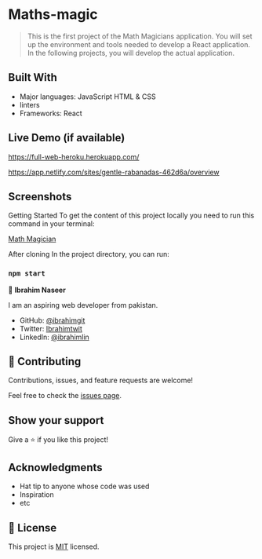 [](https://img.shields.io/badge/Microverse-blueviolet)
# Maths-magic

> This is the first project of the Math Magicians application. You will set up the environment and tools needed to develop a React application. In the following projects, you will develop the actual application.



## Built With

- Major languages: JavaScript HTML & CSS 
- linters
- Frameworks: React

## Live Demo (if available)
https://full-web-heroku.herokuapp.com/

https://app.netlify.com/sites/gentle-rabanadas-462d6a/overview

## Screenshots


Getting Started
To get the content of this project locally you need to run this command in your terminal:

[Math Magician](https://github.com/ibrahim777764/Maths-magic.git)

After cloning In the project directory, you can run:

### `npm start`

👤 **Ibrahim Naseer**

I am an aspiring web developer from pakistan.
- GitHub: [@ibrahimgit](https://github.com/ibrahim777764)
- Twitter: [Ibrahimtwit](https://twitter.com/Ibrahim66650696)
- LinkedIn: [@ibrahimlin](https://www.linkedin.com/in/ibrahim-naseer-215667225/)


## 🤝 Contributing

Contributions, issues, and feature requests are welcome!

Feel free to check the [issues page](../../issues/).

## Show your support

Give a ⭐️ if you like this project!

## Acknowledgments

- Hat tip to anyone whose code was used
- Inspiration
- etc
## 📝 License

This project is [MIT](./MIT.MD) licensed.
